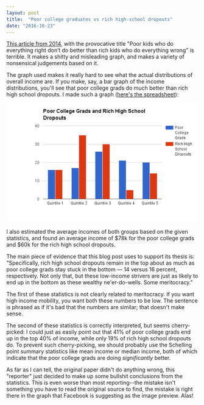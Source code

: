 ```yaml
---
layout: post
title:  "Poor college graduates vs rich high-school dropouts"
date: "2016-10-23"
---
```


[This article from 2014](https://www.washingtonpost.com/news/wonk/wp/2014/10/18/poor-kids-who-do-everything-right-dont-do-better-than-rich-kids-who-do-everything-wrong/), with the provocative title "Poor kids who do everything right don’t do better than rich kids who do everything wrong" is terrible. It makes a shitty and misleading graph, and makes a variety of nonsensical judgements based on it.

The graph used makes it really hard to see what the actual distributions of overall income are. If you make, say, a bar graph of the income distributions, you'll see that poor college grads do much better than rich high school dropouts. I made such a graph ([here's the spreadsheet](https://docs.google.com/spreadsheets/d/112K9ejdFQMPcnvEqERT2k2Oe7Tk7zJ-YHFuA3LikFRA/edit?usp=sharing)):

![Bar chart](/img/poor-college-grads.png)

I also estimated the average incomes of both groups based on the given statistics, and found an average income of $78k for the poor college grads and $60k for the rich high school dropouts.

The main piece of evidence that this blog post uses to support its thesis is: "Specifically, rich high school dropouts remain in the top about as much as poor college grads stay stuck in the bottom — 14 versus 16 percent, respectively. Not only that, but these low-income strivers are just as likely to end up in the bottom as these wealthy ne'er-do-wells. Some meritocracy."

The first of these statistics is not clearly related to meritocracy. If you want high income mobility, you want both these numbers to be low. The sentence is phrased as if it's bad that the numbers are similar; that doesn't make sense.

The second of these statistics is correctly interpreted, but seems cherry-picked: I could just as easily point out that 41% of poor college grads end up in the top 40% of income, while only 19% of rich high school dropouts do. To prevent such cherry-picking, we should probably use the Schelling point summary statistics like mean income or median income, both of which indicate that the poor college grads are doing *significantly* better.

As far as I can tell, the original paper didn't do anything wrong, this "reporter" just decided to make up some bullshit conclusions from the statistics. This is even worse than most reporting--the mistake isn't something you have to read the original source to find, the mistake is right there in the graph that Facebook is suggesting as the image preview. Alas!
